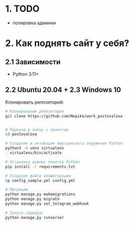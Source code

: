 
# 1. TODO
- полировка админки




# 2. Как поднять сайт у себя?
## 2.1 Зависимости
- Python 3.11+

## 2.2 Ubuntu 20.04 + 2.3 Windows 10

Клонировать репозиторий:
```bash
# Клонирование репозитория
git clone https://github.com/Nepike/work_postovalova


# Переход в папку с проектом
cd postovalova

# Создание и активация виртуального окружения Python
python3 -m venv virtualenv
. virtualenv/bin/activate

# Установка нужных пакетов Python
pip install -r requirements.txt

# Создание файла конфигурации
cp config_sample.yml config.yml

# Миграции
python manage.py makemigrations
python manage.py migrate
python manage.py set_telegram_webhook

# Запуск сервера:
python manage.py runserver

```
